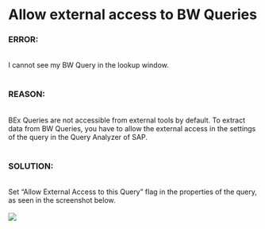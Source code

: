 # Allow external access to BW Queries

<!--html--><h3>ERROR:</h3><div><br></div><div>I cannot see my BW Query in the lookup window.&nbsp;</div><div><br></div><h3>REASON:</h3><div><br></div><div>BEx Queries are not accessible from external tools by default. To extract data from BW Queries, you have to allow the external access in the settings of the query in the Query Analyzer of SAP.</div><div><br></div><h3>SOLUTION:</h3><div><br></div><div>Set “Allow External Access to this Query” flag in the properties of the query, as seen in the screenshot below.</div><div><br></div><div><img src="https://support.theobald-software.com/helpdesk/File/Get/95194" class="resizable" style="max-width: 100%;"><br></div>